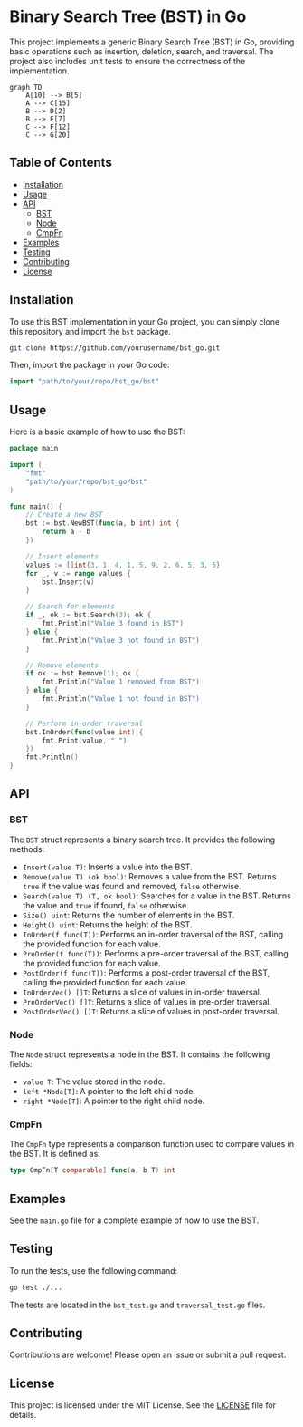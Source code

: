 # Binary Search Tree (BST) in Go

This project implements a generic Binary Search Tree (BST) in Go, providing basic operations such as insertion, deletion, search, and traversal. The project also includes unit tests to ensure the correctness of the implementation.

```mermaid
graph TD
    A[10] --> B[5]
    A --> C[15]
    B --> D[2]
    B --> E[7]
    C --> F[12]
    C --> G[20]
```

## Table of Contents

- [Installation](#installation)
- [Usage](#usage)
- [API](#api)
  - [BST](#bst)
  - [Node](#node)
  - [CmpFn](#cmpfn)
- [Examples](#examples)
- [Testing](#testing)
- [Contributing](#contributing)
- [License](#license)

## Installation

To use this BST implementation in your Go project, you can simply clone this repository and import the `bst` package.

```sh
git clone https://github.com/yourusername/bst_go.git
```

Then, import the package in your Go code:

```go
import "path/to/your/repo/bst_go/bst"
```

## Usage

Here is a basic example of how to use the BST:

```go
package main

import (
	"fmt"
	"path/to/your/repo/bst_go/bst"
)

func main() {
	// Create a new BST
	bst := bst.NewBST(func(a, b int) int {
		return a - b
	})

	// Insert elements
	values := []int{3, 1, 4, 1, 5, 9, 2, 6, 5, 3, 5}
	for _, v := range values {
		bst.Insert(v)
	}

	// Search for elements
	if _, ok := bst.Search(3); ok {
		fmt.Println("Value 3 found in BST")
	} else {
		fmt.Println("Value 3 not found in BST")
	}

	// Remove elements
	if ok := bst.Remove(1); ok {
		fmt.Println("Value 1 removed from BST")
	} else {
		fmt.Println("Value 1 not found in BST")
	}

	// Perform in-order traversal
	bst.InOrder(func(value int) {
		fmt.Print(value, " ")
	})
	fmt.Println()
}
```

## API

### BST

The `BST` struct represents a binary search tree. It provides the following methods:

- `Insert(value T)`: Inserts a value into the BST.
- `Remove(value T) (ok bool)`: Removes a value from the BST. Returns `true` if the value was found and removed, `false` otherwise.
- `Search(value T) (T, ok bool)`: Searches for a value in the BST. Returns the value and `true` if found, `false` otherwise.
- `Size() uint`: Returns the number of elements in the BST.
- `Height() uint`: Returns the height of the BST.
- `InOrder(f func(T))`: Performs an in-order traversal of the BST, calling the provided function for each value.
- `PreOrder(f func(T))`: Performs a pre-order traversal of the BST, calling the provided function for each value.
- `PostOrder(f func(T))`: Performs a post-order traversal of the BST, calling the provided function for each value.
- `InOrderVec() []T`: Returns a slice of values in in-order traversal.
- `PreOrderVec() []T`: Returns a slice of values in pre-order traversal.
- `PostOrderVec() []T`: Returns a slice of values in post-order traversal.

### Node

The `Node` struct represents a node in the BST. It contains the following fields:

- `value T`: The value stored in the node.
- `left *Node[T]`: A pointer to the left child node.
- `right *Node[T]`: A pointer to the right child node.

### CmpFn

The `CmpFn` type represents a comparison function used to compare values in the BST. It is defined as:

```go
type CmpFn[T comparable] func(a, b T) int
```

## Examples

See the `main.go` file for a complete example of how to use the BST.

## Testing

To run the tests, use the following command:

```sh
go test ./...
```

The tests are located in the `bst_test.go` and `traversal_test.go` files.

## Contributing

Contributions are welcome! Please open an issue or submit a pull request.

## License

This project is licensed under the MIT License. See the [LICENSE](LICENSE) file for details.
